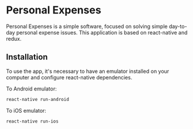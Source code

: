 # Personal Expenses

Personal Expenses is a simple software, focused on solving simple day-to-day personal expense issues.
This application is based on react-native and redux.

## Installation

To use the app, it's necessary to have an emulator installed on your computer and configure react-native dependencies.

To Android emulator:

```bash
react-native run-android
```
To iOS emulator:

```bash
react-native run-ios
```
